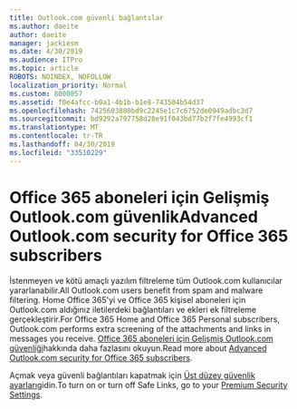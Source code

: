 ```yaml
---
title: Outlook.com güvenli bağlantılar
ms.author: daeite
author: daeite
manager: jackiesm
ms.date: 4/30/2019
ms.audience: ITPro
ms.topic: article
ROBOTS: NOINDEX, NOFOLLOW
localization_priority: Normal
ms.custom: 8000057
ms.assetid: f0e4afcc-b0a1-4b1b-b1e8-743504b54d37
ms.openlocfilehash: 7425603800bd9c2245e1c7c6752de0949adbc3d7
ms.sourcegitcommit: bd9292a797758d28e91f043bd77b2f7fe4993cf1
ms.translationtype: MT
ms.contentlocale: tr-TR
ms.lasthandoff: 04/30/2019
ms.locfileid: "33510229"
---
```

# <a name="advanced-outlookcom-security-for-office-365-subscribers"></a><span data-ttu-id="fea37-102">Office 365 aboneleri için Gelişmiş Outlook.com güvenlik</span><span class="sxs-lookup"><span data-stu-id="fea37-102">Advanced Outlook.com security for Office 365 subscribers</span></span>

<span data-ttu-id="fea37-103">İstenmeyen ve kötü amaçlı yazılım filtreleme tüm Outlook.com kullanıcılar yararlanabilir.</span><span class="sxs-lookup"><span data-stu-id="fea37-103">All Outlook.com users benefit from spam and malware filtering.</span></span> <span data-ttu-id="fea37-104">Home Office 365'yi ve Office 365 kişisel aboneleri için Outlook.com aldığınız iletilerdeki bağlantıları ve ekleri ek filtreleme gerçekleştirir.</span><span class="sxs-lookup"><span data-stu-id="fea37-104">For Office 365 Home and Office 365 Personal subscribers, Outlook.com performs extra screening of the attachments and links in messages you receive.</span></span> <span data-ttu-id="fea37-105">[Office 365 aboneleri için Gelişmiş Outlook.com güvenliği](https://support.office.com/article/882d2243-eab9-4545-a58a-b36fee4a46e2)hakkında daha fazlasını okuyun.</span><span class="sxs-lookup"><span data-stu-id="fea37-105">Read more about [Advanced Outlook.com security for Office 365 subscribers](https://support.office.com/article/882d2243-eab9-4545-a58a-b36fee4a46e2).</span></span>

<span data-ttu-id="fea37-106">Açmak veya güvenli bağlantıları kapatmak için [Üst düzey güvenlik ayarları](https://outlook.live.com/mail/options/premium/security)gidin.</span><span class="sxs-lookup"><span data-stu-id="fea37-106">To turn on or turn off Safe Links, go to your [Premium Security Settings](https://outlook.live.com/mail/options/premium/security).</span></span>